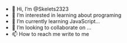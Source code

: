 - 👋 Hi, I’m @Skelets2323
- 👀 I’m interested in learning about programing
- 🌱 I’m currently learning JavaScript...
- 💞️ I’m looking to collaborate on ...
- 📫 How to reach me write to me

<!---
Skelets2323/Skelets2323 is a ✨ special ✨ repository because its `README.md` (this file) appears on your GitHub profile.
You can click the Preview link to take a look at your changes.
--->
